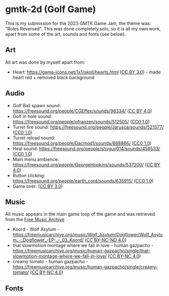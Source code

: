# gmtk-2d (Golf Game)

This is my submission for the 2023 GMTK Game Jam, the theme was: "Roles Reversed". This was done completely solo, so it is all my own work, apart from some of the art, sounds and fonts (see below).

## Art 
All art was done by myself apart from: 
- Heart: https://game-icons.net/1x1/skoll/hearts.html ([CC BY 3.0](https://creativecommons.org/licenses/by/3.0/)) - made heart red + removed black background

## Audio
- Golf Ball spawn sound: https://freesound.org/people/CGEffex/sounds/98334/ ([CC BY 4.0](https://creativecommons.org/licenses/by/4.0/))
- Golf in hole sound: https://freesound.org/people/pfranzen/sounds/512505/ ([CC0 1.0](https://creativecommons.org/publicdomain/zero/1.0/))
- Turret fire sound: https://freesound.org/people/Jarusca/sounds/521377/ ([CC0 1.0](https://creativecommons.org/publicdomain/zero/1.0/))
- Turret reload sound: https://freesound.org/people/Dacmod1/sounds/688866/ ([CC0 1.0](https://creativecommons.org/publicdomain/zero/1.0/))
- Heal sound: https://freesound.org/people/shyguy014/sounds/458533/ ([CC0 1.0](https://creativecommons.org/publicdomain/zero/1.0/))
- Main menu ambience: https://freesound.org/people/GeorgeHopkins/sounds/537200/ ([CC BY 4.0](https://creativecommons.org/licenses/by/4.0/))
- Button clicking: https://freesound.org/people/earth_cord/sounds/635915/ ([CC0 1.0](https://creativecommons.org/publicdomain/zero/1.0/))
- Game over: ([CC BY 3.0](https://creativecommons.org/licenses/by/3.0/))

## Music
All music appears in the main game loop of the game and was retrieved from the [Free Music Archive](https://freemusicarchive.org/home)
- Koord - Wolf Asylum - https://freemusicarchive.org/music/Wolf_Asylum/Dogflower/Wolf_Asylum_-_Dogflower_-EP-_-_03_Koord/ ([CC BY-NC-ND 4.0](https://creativecommons.org/licenses/by-nc-nd/4.0/))
- that slowmotion montage where we fall in love - human gazpacho - https://freemusicarchive.org/music/human-gazpacho/single/that-slowmotion-montage-where-we-fall-in-love/ ([CC BY-NC 4.0](https://creativecommons.org/licenses/by-nc/4.0/))
- creamy tomato - human gazpacho - https://freemusicarchive.org/music/human-gazpacho/single/creamy-tomato/ ([CC BY-NC 4.0](https://creativecommons.org/licenses/by-nc/4.0/))

## Fonts